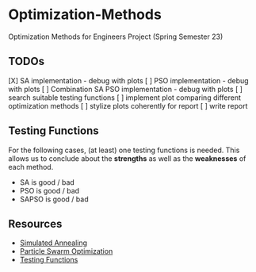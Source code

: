 # Optimization-Methods

Optimization Methods for Engineers Project (Spring Semester 23)

## TODOs

[X] SA implementation - debug with plots
[ ] PSO implementation - debug with plots
[ ] Combination SA PSO implementation - debug with plots
[ ] search suitable testing functions
[ ] implement plot comparing different optimization methods
[ ] stylize plots coherently for report
[ ] write report

## Testing Functions

For the following cases, (at least) one testing functions is needed.
This allows us to conclude about the **strengths** as well as the **weaknesses** of each method.

- SA is good / bad
- PSO is good / bad
- SAPSO is good / bad

## Resources

- [Simulated Annealing](https://en.wikipedia.org/wiki/Simulated_annealing)
- [Particle Swarm Optimization](https://en.wikipedia.org/wiki/Particle_swarm_optimization)
- [Testing Functions](https://en.wikipedia.org/wiki/Test_functions_for_optimization)

